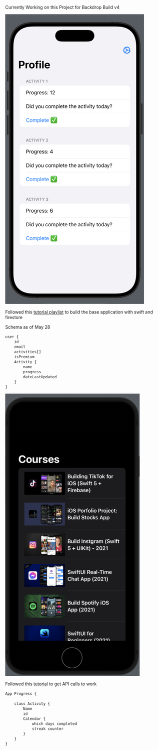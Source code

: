 Currently Working on this Project for Backdrop Build v4

![Progress App May 28](./assets/Progress_App_May_28.png)

Followed this [tutorial playlist](https://www.youtube.com/playlist?list=PLwvDm4Vfkdphl8ly0oi0aHx0v2B7UvDK0) to build the base application with swift and firestore

Schema as of May 28

```
user {
    id
    email
    activities[]
    isPremium
    Activity {
        name
        progress
        dateLastUpdated
    }
}
```
![Followed Tutorial with results](./assets/progress.png)

Followed this [tutorial](https://youtu.be/CimY_Sr3gWw?si=hKqj16K6xAqJ42tz) to get API calls to work

```
App Progress {

    class Activity {
        Name
        id
        Calendar {
            which days completed
            streak counter
        }
    }
}
```



